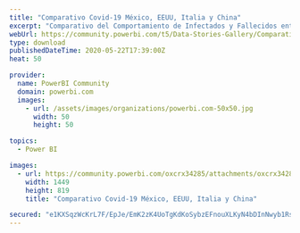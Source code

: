 ```yaml
---
title: "Comparativo Covid-19 México, EEUU, Italia y China"
excerpt: "Comparativo del Comportamiento de Infectados y Fallecidos entre China, Italia, EEUU y México"
webUrl: https://community.powerbi.com/t5/Data-Stories-Gallery/Comparativo-Covid-19-M%C3%A9xico-EEUU-Italia-y-China/m-p/1108435
type: download
publishedDateTime: 2020-05-22T17:39:00Z
heat: 50

provider:
  name: PowerBI Community
  domain: powerbi.com
  images:
    - url: /assets/images/organizations/powerbi.com-50x50.jpg
      width: 50
      height: 50

topics:
  - Power BI

images:
  - url: https://community.powerbi.com/oxcrx34285/attachments/oxcrx34285/DataStoriesGallery/3987/1/CifrasInfectadosFallecidos200522.png
    width: 1449
    height: 819
    title: "Comparativo Covid-19 México, EEUU, Italia y China"

secured: "e1KXSqzWcKrL7F/EpJe/EmK2zK4UoTgKdKoSybzEFnouXLKyN4bDInNwyb1Rs17rlZLxIn1u7krTm07BkybzmM6wSK43+USry97Fk5zxrhrCL3uSixm/yFM4CwXTW7yTGdXhrTCyEVh5CTPQGWegAG5e2RdbjNHAFdxj2kDyFE94EIlwJL55m+E9ruD/KXVx1lhLXky+wILtXYnzodkV7gvykTxUI2AiHucmTNnqAH4ScVepe4nxwtxr61Dp4FLxr9DUNz5LqsXQjcg7luTAOctb0j5vJhQDIkRXn9ppa6NpQpF8H9YRVTzUFMOmXBg4HBKJ5bLUC9TsIWgrqGZtjZOVZx6JFHmqvPU1Y/Ypk/fZi5fwcSvQwTcKW/VOjdH+;DAw6twa9yoijsyGCNXmAGQ=="
---
```


